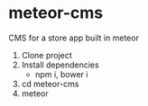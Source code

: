 # meteor-cms
CMS for a store app built in meteor

1) Clone project
2) Install dependencies
    - npm i, bower i
3) cd meteor-cms
4) meteor
